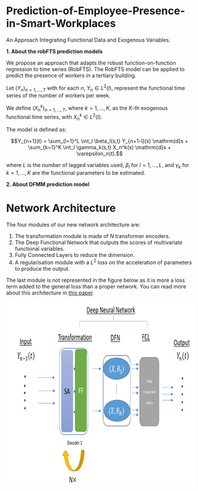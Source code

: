 # Prediction-of-Employee-Presence-in-Smart-Workplaces
An Approach Integrating Functional Data and Exogenous Variables.

**1. About the robFTS prediction models**

We propose an approach that adapts the robust function-on-function regression to time series (RobFTS). 
The RobFTS model can be applied to predict the presence of workers in a tertiary building.

Let $\left(Y_n\right)_{n=1,\ldots,T}$ with for each $n$, $Y_n \in L^2(I)$, represent the functional time series of the number of workers per week.

We define $\left(X^k_n\right)_{n=1,\ldots,T}$, where $k=1,\ldots,K$, as the $K$-th exogenous functional time series, with $X^k_n \in L^2(I)$.

The model is defined as:

```math
Y_{n+1}(t) = \sum_{l=1}^L \int_I \beta_l(s,t) Y_{n+1-l}(s) \mathrm{d}s 
           + \sum_{k=1}^K \int_I \gamma_k(s,t) X_n^k(s) \mathrm{d}s + \varepsilon_n(t).
```

where $L$ is the number of lagged variables used, $\beta_l$ for $l=1,\ldots,L$, and $\gamma_k$ for $k=1,\ldots,K$ are the functional parameters to be estimated.

**2. About DFMM prediction model**

# Network Architecture

The four modules of our new network architecture are:

1. The transformation module is made of $N$ transformer encoders.
2. The Deep Functional Network that outputs the scores of multivariate functional variables.
3. Fully Connected Layers to reduce the dimension.
4. A regularisation module with a $L^2$ loss on the acceleration of parameters to produce the output.

The last module is not represented in the figure below as it is more a loss term added to the general loss than a proper network. You can read more about this architecture in [this paper](https://arxiv.org/abs/2106.10414).


<img src="./images/DFMM_Network_Architecture.png" alt="Network Architecture Diagram" width="700" height="500" />


